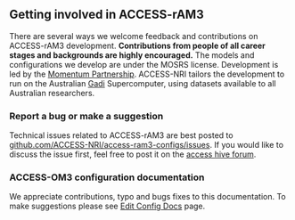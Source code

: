 ## Getting involved in ACCESS-rAM3

There are several ways we welcome feedback and contributions on ACCESS-rAM3 development. **Contributions from people of all career stages and backgrounds are highly encouraged.** The models and configurations we develop are under the MOSRS license. Development is led by the [Momentum Partnership](https://www.metoffice.gov.uk/research/approach/collaboration/momentum-partnership).  ACCESS-NRI tailors the development to run on the Australian [Gadi](https://opus.nci.org.au/display/Help/0.+Welcome+to+Gadi#id-0.WelcometoGadi-Overview) Supercomputer, using datasets available to all Australian researchers.


### Report a bug or make a suggestion

Technical issues related to ACCESS-rAM3 are best posted to [github.com/ACCESS-NRI/access-ram3-configs/issues](https://github.com/ACCESS-NRI/access-ram3-configs/issues). If you would like to discuss the issue first, feel free to post it on the [access hive forum](https://forum.access-hive.org.au/).

### ACCESS-OM3 configuration documentation

We appreciate contributions, typo and bugs fixes to this documentation. To make suggestions please see [Edit Config Docs](Edit-Config-Docs/) page.


